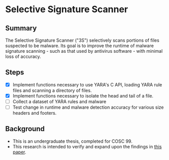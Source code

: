 # Selective Signature Scanner
## Summary
The Selective Signature Scanner ("3S") selectively scans portions of files suspected to be malware. Its goal is to improve the runtime of malware signature scanning - such as that used by antivirus software - with minimal loss of accuracy.

## Steps
- [x] Implement functions necessary to use YARA's C API, loading YARA rule files and scanning a directory of files.
- [x] Implement functions necessary to isolate the head and tail of a file.
- [ ] Collect a dataset of YARA rules and malware
- [ ] Test change in runtime and malware detection accuracy for various size headers and footers.

## Background
* This is an undergraduate thesis, completed for COSC 99.
* This research is intended to verify and expand upon the findings in [this paper](https://doi.org/10.1088/1742-6596/2131/2/022086).

